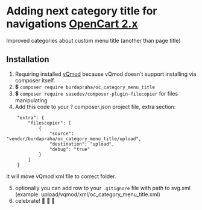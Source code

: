 # Adding next category title for navigations [OpenCart 2.x](https://github.com/opencart/opencart)

Improved categories about custom menu title (another than page title)

## Installation

1. Requiring installed [vQmod](https://github.com/vqmod/vqmod) because vQmod doesn't support installing via composer itself.
2. 💲 `composer require burdapraha/oc_category_menu_title`
3. 💲 `composer require sasedev/composer-plugin-filecopier` for files manipulating
4. Add this code to your ? composer.json project file, extra section:

```
    "extra": {
        "filescopier": [
            {
                "source": "vendor/burdapraha/oc_category_menu_title/upload",
                "destination": "upload",
                "debug": "true"
            }
        ]
    }  
```
    
It will move vQmod xml file to correct folder.

5. optionally you can add row to your `.gitignore` file with path to svg.xml (example: upload/vqmod/xml/oc_category_menu_title.xml)
6. celebrate! 🎉 🎉 🎉
